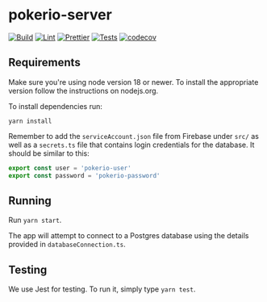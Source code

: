 # pokerio-server

[![Build](https://github.com/poker-io/pokerio-server/actions/workflows/main.yml/badge.svg)](https://github.com/poker-io/pokerio-server/blob/main/.github/workflows/main.yml)
[![Lint](https://github.com/poker-io/pokerio-server/actions/workflows/eslint.yml/badge.svg)](https://github.com/poker-io/pokerio-server/blob/main/.github/workflows/eslint.yml)
[![Prettier](https://github.com/poker-io/pokerio-server/actions/workflows/prettier.yml/badge.svg)](https://github.com/poker-io/pokerio-server/blob/main/.github/workflows/prettier.yml)
[![Tests](https://github.com/poker-io/pokerio-server/actions/workflows/test.yml/badge.svg)](https://github.com/poker-io/pokerio-server/blob/main/.github/workflows/test.yml)
[![codecov](https://codecov.io/gh/poker-io/pokerio-server/branch/main/graph/badge.svg?token=4QCZNOWFZJ)](https://codecov.io/gh/poker-io/pokerio-server)

## Requirements

Make sure you're using node version 18 or newer. To install the appropriate
version follow the instructions on nodejs.org.

To install dependencies run:

```
yarn install
```

Remember to add the `serviceAccount.json` file from Firebase under `src/` as
well as a `secrets.ts` file that contains login credentials for the database.
It should be similar to this:

```ts
export const user = 'pokerio-user'
export const password = 'pokerio-password'

```

## Running

Run `yarn start`.

The app will attempt to connect to a Postgres database using the details
provided in `databaseConnection.ts`.

## Testing

We use Jest for testing. To run it, simply type `yarn test`.
